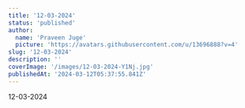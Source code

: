 ```yaml
---
title: '12-03-2024'
status: 'published'
author:
  name: 'Praveen Juge'
  picture: 'https://avatars.githubusercontent.com/u/13696888?v=4'
slug: '12-03-2024'
description: ''
coverImage: '/images/12-03-2024-Y1Nj.jpg'
publishedAt: '2024-03-12T05:37:55.841Z'
---
```


12-03-2024